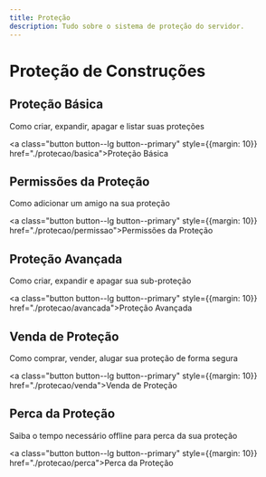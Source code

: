 ```yaml
---
title: Proteção
description: Tudo sobre o sistema de proteção do servidor.
---
```


# Proteção de Construções

## Proteção Básica

Como criar, expandir, apagar e listar suas proteções

<a class="button button--lg button--primary" style={{margin: 10}} href="./protecao/basica">Proteção Básica</a>

## Permissões da Proteção

Como adicionar um amigo na sua proteção

<a class="button button--lg button--primary" style={{margin: 10}} href="./protecao/permissao">Permissões da Proteção</a>

## Proteção Avançada

Como criar, expandir e apagar sua sub-proteção

<a class="button button--lg button--primary" style={{margin: 10}} href="./protecao/avancada">Proteção Avançada</a>

## Venda de Proteção

Como comprar, vender, alugar sua proteção de forma segura

<a class="button button--lg button--primary" style={{margin: 10}} href="./protecao/venda">Venda de Proteção</a>

## Perca da Proteção

Saiba o tempo necessário offline para perca da sua proteção

<a class="button button--lg button--primary" style={{margin: 10}} href="./protecao/perca">Perca da Proteção</a>